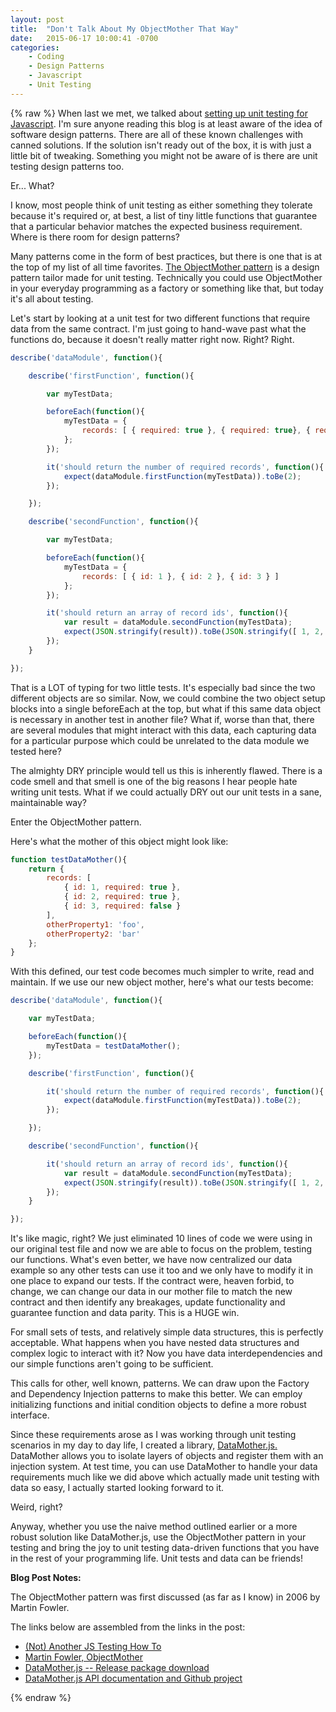 ```yaml
---
layout: post
title:  "Don't Talk About My ObjectMother That Way"
date:   2015-06-17 10:00:41 -0700
categories:
    - Coding
    - Design Patterns
    - Javascript
    - Unit Testing
---
```

{% raw %}
When last we met, we talked about <a href="http://www.chrisstead.net/archives/655/not-another-js-testing-how-to/" target="_blank">setting up unit testing for Javascript</a>. I'm sure anyone reading this blog is at least aware of the idea of software design patterns.  There are all of these known challenges with canned solutions. If the solution isn't ready out of the box, it is with just a little bit of tweaking. Something you might not be aware of is there are unit testing design patterns too. 

Er... What?

I know, most people think of unit testing as either something they tolerate because it's required or, at best, a list of tiny little functions that guarantee that a particular behavior matches the expected business requirement. Where is there room for design patterns?

Many patterns come in the form of best practices, but there is one that is at the top of my list of all time favorites.  <a href="http://martinfowler.com/bliki/ObjectMother.html" target="_blank">The ObjectMother pattern</a> is a design pattern tailor made for unit testing.  Technically you could use ObjectMother in your everyday programming as a factory or something like that, but today it's all about testing.

Let's start by looking at a unit test for two different functions that require data from the same contract. I'm just going to hand-wave past what the functions do, because it doesn't really matter right now. Right? Right.

```javascript
describe('dataModule', function(){

    describe('firstFunction', function(){

        var myTestData;

        beforeEach(function(){
            myTestData = {
                records: [ { required: true }, { required: true}, { required: false } ]
            };
        });

        it('should return the number of required records', function(){
            expect(dataModule.firstFunction(myTestData)).toBe(2);
        });

    });

    describe('secondFunction', function(){

        var myTestData;

        beforeEach(function(){
            myTestData = {
                records: [ { id: 1 }, { id: 2 }, { id: 3 } ]
            };
        });

        it('should return an array of record ids', function(){
            var result = dataModule.secondFunction(myTestData);
            expect(JSON.stringify(result)).toBe(JSON.stringify([ 1, 2, 3 ]);
        });
    }

});
```

That is a LOT of typing for two little tests. It's especially bad since the two different objects are so similar. Now, we could combine the two object setup blocks into a single beforeEach at the top, but what if this same data object is necessary in another test in another file? What if, worse than that, there are several modules that might interact with this data, each capturing data for a particular purpose which could be unrelated to the data module we tested here?

The almighty DRY principle would tell us this is inherently flawed.  There is a code smell and that smell is one of the big reasons I hear people hate writing unit tests. What if we could actually DRY out our unit tests in a sane, maintainable way?

Enter the ObjectMother pattern.

Here's what the mother of this object might look like:

```javascript
function testDataMother(){
    return {
        records: [
            { id: 1, required: true },
            { id: 2, required: true },
            { id: 3, required: false }
        ],
        otherProperty1: 'foo',
        otherProperty2: 'bar'
    };
}
```

With this defined, our test code becomes much simpler to write, read and maintain. If we use our new object mother, here's what our tests become:

```javascript
describe('dataModule', function(){

    var myTestData;

    beforeEach(function(){
        myTestData = testDataMother();
    });

    describe('firstFunction', function(){

        it('should return the number of required records', function(){
            expect(dataModule.firstFunction(myTestData)).toBe(2);
        });

    });

    describe('secondFunction', function(){

        it('should return an array of record ids', function(){
            var result = dataModule.secondFunction(myTestData);
            expect(JSON.stringify(result)).toBe(JSON.stringify([ 1, 2, 3 ]);
        });
    }

});
```

It's like magic, right? We just eliminated 10 lines of code we were using in our original test file and now we are able to focus on the problem, testing our functions. What's even better, we have now centralized our data example so any other tests can use it too and we only have to modify it in one place to expand our tests.  If the contract were, heaven forbid, to change, we can change our data in our mother file to match the new contract and then identify any breakages, update functionality and guarantee function and data parity.  This is a HUGE win.

For small sets of tests, and relatively simple data structures, this is perfectly acceptable.  What happens when you have nested data structures and complex logic to interact with it? Now you have data interdependencies and our simple functions aren't going to be sufficient.

This calls for other, well known, patterns. We can draw upon the Factory and Dependency Injection patterns to make this better. We can employ initializing functions and initial condition objects to define a more robust interface.

Since these requirements arose as I was working through unit testing scenarios in my day to day life, I created a library, <a href="https://github.com/cmstead/DataMother.js/releases" target="_blank">DataMother.js.</a> DataMother allows you to isolate layers of objects and register them with an injection system.  At test time, you can use DataMother to handle your data requirements much like we did above which actually made unit testing with data so easy, I actually started looking forward to it.

Weird, right?

Anyway, whether you use the naive method outlined earlier or a more robust solution like DataMother.js, use the ObjectMother pattern in your testing and bring the joy to unit testing data-driven functions that you have in the rest of your programming life. Unit tests and data can be friends!

<strong>Blog Post Notes:</strong>

The ObjectMother pattern was first discussed (as far as I know) in 2006 by Martin Fowler.

The links below are assembled from the links in the post:

<ul>
<li><a href="http://www.chrisstead.net/archives/655/not-another-js-testing-how-to/" target="_blank">(Not) Another JS Testing How To</a></li>
<li><a href="http://martinfowler.com/bliki/ObjectMother.html" target="_blank">Martin Fowler, ObjectMother</a></li>
<li><a href="https://github.com/cmstead/DataMother.js/releases" target="_blank">DataMother.js -- Release package download</a></li>
<li><a href="https://github.com/cmstead/DataMother.js" target="_blank">DataMother.js API documentation and Github project</a></li>
</ul>
{% endraw %}
    